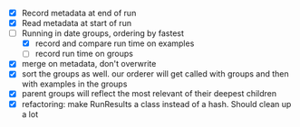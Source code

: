 - [x] Record metadata at end of run
- [x] Read metadata at start of run
- [ ] Running in date groups, ordering by fastest
  - [x] record and compare run time on examples
  - [ ] record run time on groups
- [x] merge on metadata, don't overwrite
- [x] sort the groups as well. our orderer will get called with groups and then with examples in the groups
- [x] parent groups will reflect the most relevant of their deepest children
- [x] refactoring: make RunResults a class instead of a hash. Should clean up a lot
